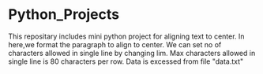 # Python_Projects
This repositary includes mini python project for aligning text to center.
 In here,we format the paragraph to align to center.
 We can set no of characters allowed in single line by changing lim.
 Max characters allowed in single line is 80 characters per row.
 Data is excessed from file "data.txt"
 
